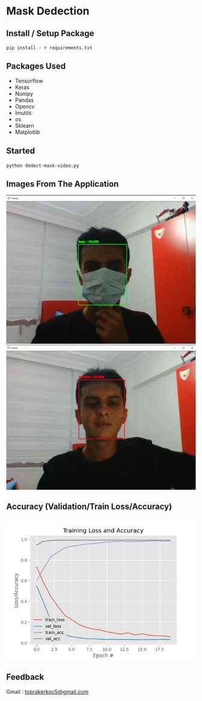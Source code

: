 # Mask Dedection

## Install / Setup Package

```
pip install - r requirements.txt
```

## Packages Used
  - Tensorflow
  - Keras
  - Numpy
  - Pandas
  - Opencv
  - Imutils
  - os
  - Sklearn
  - Matplotlib

## Started

```
python dedect-mask-video.py
```

## Images From The Application

![](https://github.com/toprak1224/mask-dedect-AI/blob/main/screenshot/mask.png)
![](https://github.com/toprak1224/mask-dedect-AI/blob/main/screenshot/nomask.png)

## Accuracy (Validation/Train Loss/Accuracy)

![](https://github.com/Melihemin/mask-dedection/blob/main/plot.png)

## Feedback
Gmail : toprakerkoc5@gmail.com
